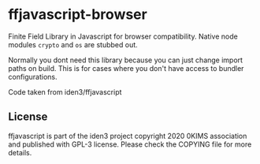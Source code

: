 # ffjavascript-browser
Finite Field Library in Javascript for browser compatibility.
Native node modules `crypto` and `os` are stubbed out.

Normally you dont need this library because you can just change import paths on build. This is for cases where you don't have access to bundler configurations.

Code taken from iden3/ffjavascript

## License

ffjavascript is part of the iden3 project copyright 2020 0KIMS association and published with GPL-3 license. Please check the COPYING file for more details.

